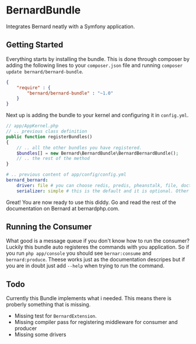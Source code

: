 BernardBundle
=============

Integrates Bernard neatly with a Symfony application.

Getting Started
---------------

Everything starts by installing the bundle. This is done through composer by adding the following lines
to your `composer.json` file and running `composer update bernard/bernard-bundle`.

``` json
{
    "require" : {
        "bernard/bernard-bundle" : "~1.0"
    }
}
```

Next up is adding the bundle to your kernel and configuring it in `config.yml`.

``` php
// app/AppKernel.php
// .. previous class definition
public function registerBundles()
{
    // .. all the other bundles you have registered.
    $bundles[] = new Bernard\BernardBundle\BernardBernardBundle();
    // .. the rest of the method
}
```

``` yml
# .. previous content of app/config/config.yml
bernard_bernard:
    driver: file # you can choose redis, predis, pheanstalk, file, doctrine etc.
    serializer: simple # this is the default and it is optional. Other values are symfony or jms
```

Great! You are now ready to use this diddy. Go and read the rest of the documentation on Bernard at bernardphp.com.

Running the Consumer
--------------------

What good is a message queue if you don't know how to run the consumer? Luckily this bundle auto registeres the commands
with you application. So if you run `php app/console` you should see `bernar:consume` and `bernard:produce`. Theese
works just as the documentation descripes but if you are in doubt just add `--help` when trying to run the command.

Todo
----

Currently this Bundle implements what i needed. This means there is proberly something that is missing.

 * Missing test for `BernardExtension`.
 * Missing compiler pass for registering middleware for consumer and producer
 * Missing some drivers

